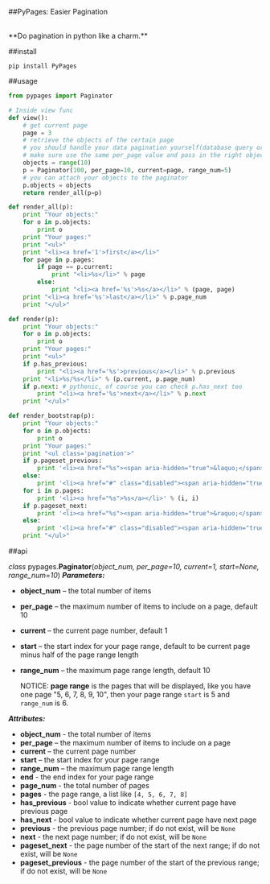 ##PyPages: Easier Pagination

<br>
**Do pagination in python like a charm.**

##install

    pip install PyPages

##usage

```python
from pypages import Paginator

# Inside view func
def view():
    # get current page
    page = 3
    # retrieve the objects of the certain page
    # you should handle your data pagination yourself(database query or other ways)
    # make sure use the same per_page value and pass in the right objects total number
    objects = range(10)
    p = Paginator(100, per_page=10, current=page, range_num=5)
    # you can attach your objects to the paginator
    p.objects = objects
    return render_all(p=p)

def render_all(p):
    print "Your objects:"
    for o in p.objects:
        print o
    print "Your pages:"
    print "<ul>"
    print "<li><a href='1'>first</a></li>"
    for page in p.pages:
        if page == p.current:
            print "<li>%s</li>" % page
        else:
            print "<li><a href='%s'>%s</a></li>" % (page, page)
    print "<li><a href='%s'>last</a></li>" % p.page_num
    print "</ul>"

def render(p):
    print "Your objects:"
    for o in p.objects:
        print o
    print "Your pages:"
    print "<ul>"
    if p.has_previous:
        print "<li><a href='%s'>previous</a></li>" % p.previous
    print "<li>%s/%s</li>" % (p.current, p.page_num)
    if p.next: # pythonic, of course you can check p.has_next too
        print "<li><a href='%s'>next</a></li>" % p.next
    print "</ul>"

def render_bootstrap(p):
    print "Your objects:"
    for o in p.objects:
        print o
    print "Your pages:"
    print "<ul class='pagination'>"
    if p.pageset_previous:
    	print '<li><a href="%s"><span aria-hidden="true">&laquo;</span><span class="sr-only">Previous</span></a></li>' % p.pageset_previous
    else:
    	print '<li><a href="#" class="disabled"><span aria-hidden="true">&laquo;</span><span class="sr-only">Previous</span></a></li>'
    for i in p.pages:
	    print '<li><a href="%s">%s</a></li>' % (i, i)
    if p.pageset_next:
    	print '<li><a href="%s"><span aria-hidden="true">&raquo;</span><span class="sr-only">Next</span></a></li>' % p.pageset_next
    else:
    	print '<li><a href="#" class="disabled"><span aria-hidden="true">&raquo;</span><span class="sr-only">Next</span></a></li>'
    print "</ul>"
```

##api

*class* pypages.**Paginator**(*object_num, per_page=10, current=1, start=None, range_num=10*)
***Parameters:***

* **object_num** – the total number of items
* **per_page** – the maximum number of items to include on a page, default 10
* **current** – the current page number, default 1
* **start** – the start index for your page range, default to be current page minus half of the page range length
* **range_num** – the maximum page range length, default 10

    NOTICE: **page range** is the pages that will be displayed, like you have one page "5, 6, 7, 8, 9, 10", then your page range ``start`` is 5 and ``range_num`` is 6.

***Attributes:***

* **object_num** - the total number of items
* **per_page** – the maximum number of items to include on a page
* **current** – the current page number
* **start** – the start index for your page range
* **range_num** – the maximum page range length
* **end** - the end index for your page range
* **page_num** - the total number of pages
* **pages** - the page range, a list like `[4, 5, 6, 7, 8]`
* **has_previous** - bool value to indicate whether current page have previous page
* **has_next** - bool value to indicate whether current page have next page
* **previous** - the previous page number; if do not exist, will be `None`
* **next** - the next page number; if do not exist, will be `None`
* **pageset_next** - the page number of the start of the next range; if do not exist, will be `None`
* **pageset_previous** - the page number of the start of the previous range; if do not exist, will be `None`
